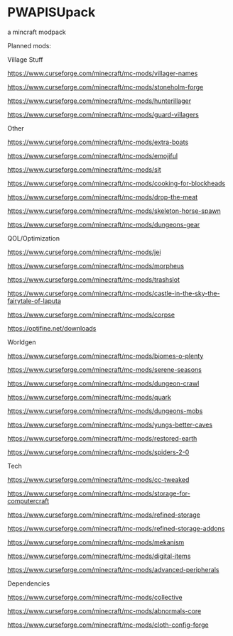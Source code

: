 # PWAPISUpack
a mincraft modpack

Planned mods:

Village Stuff

https://www.curseforge.com/minecraft/mc-mods/villager-names

https://www.curseforge.com/minecraft/mc-mods/stoneholm-forge

https://www.curseforge.com/minecraft/mc-mods/hunterillager

https://www.curseforge.com/minecraft/mc-mods/guard-villagers


Other

https://www.curseforge.com/minecraft/mc-mods/extra-boats

https://www.curseforge.com/minecraft/mc-mods/emojiful

https://www.curseforge.com/minecraft/mc-mods/sit

https://www.curseforge.com/minecraft/mc-mods/cooking-for-blockheads

https://www.curseforge.com/minecraft/mc-mods/drop-the-meat

https://www.curseforge.com/minecraft/mc-mods/skeleton-horse-spawn

https://www.curseforge.com/minecraft/mc-mods/dungeons-gear

QOL/Optimization

https://www.curseforge.com/minecraft/mc-mods/jei

https://www.curseforge.com/minecraft/mc-mods/morpheus

https://www.curseforge.com/minecraft/mc-mods/trashslot

https://www.curseforge.com/minecraft/mc-mods/castle-in-the-sky-the-fairytale-of-laputa

https://www.curseforge.com/minecraft/mc-mods/corpse

https://optifine.net/downloads

Worldgen

https://www.curseforge.com/minecraft/mc-mods/biomes-o-plenty

https://www.curseforge.com/minecraft/mc-mods/serene-seasons

https://www.curseforge.com/minecraft/mc-mods/dungeon-crawl

https://www.curseforge.com/minecraft/mc-mods/quark

https://www.curseforge.com/minecraft/mc-mods/dungeons-mobs

https://www.curseforge.com/minecraft/mc-mods/yungs-better-caves

https://www.curseforge.com/minecraft/mc-mods/restored-earth

https://www.curseforge.com/minecraft/mc-mods/spiders-2-0

Tech

https://www.curseforge.com/minecraft/mc-mods/cc-tweaked

https://www.curseforge.com/minecraft/mc-mods/storage-for-computercraft

https://www.curseforge.com/minecraft/mc-mods/refined-storage

https://www.curseforge.com/minecraft/mc-mods/refined-storage-addons

https://www.curseforge.com/minecraft/mc-mods/mekanism

https://www.curseforge.com/minecraft/mc-mods/digital-items

https://www.curseforge.com/minecraft/mc-mods/advanced-peripherals

Dependencies

https://www.curseforge.com/minecraft/mc-mods/collective

https://www.curseforge.com/minecraft/mc-mods/abnormals-core

https://www.curseforge.com/minecraft/mc-mods/cloth-config-forge

